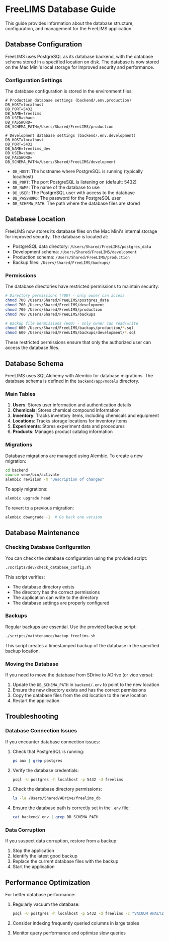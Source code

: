 # FreeLIMS Database Guide

This guide provides information about the database structure, configuration, and management for the FreeLIMS application.

## Database Configuration

FreeLIMS uses PostgreSQL as its database backend, with the database schema stored in a specified location on disk. The database is now stored on the Mac Mini's local storage for improved security and performance.

### Configuration Settings

The database configuration is stored in the environment files:

```
# Production database settings (backend/.env.production)
DB_HOST=localhost
DB_PORT=5432
DB_NAME=freelims
DB_USER=shaun
DB_PASSWORD=
DB_SCHEMA_PATH=/Users/Shared/FreeLIMS/production

# Development database settings (backend/.env.development)
DB_HOST=localhost
DB_PORT=5432
DB_NAME=freelims_dev
DB_USER=shaun
DB_PASSWORD=
DB_SCHEMA_PATH=/Users/Shared/FreeLIMS/development
```

- `DB_HOST`: The hostname where PostgreSQL is running (typically localhost)
- `DB_PORT`: The port PostgreSQL is listening on (default: 5432)
- `DB_NAME`: The name of the database to use
- `DB_USER`: The PostgreSQL user with access to the database
- `DB_PASSWORD`: The password for the PostgreSQL user
- `DB_SCHEMA_PATH`: The path where the database files are stored

## Database Location

FreeLIMS now stores its database files on the Mac Mini's internal storage for improved security. The database is located at:

- PostgreSQL data directory: `/Users/Shared/FreeLIMS/postgres_data`
- Development schema: `/Users/Shared/FreeLIMS/development`
- Production schema: `/Users/Shared/FreeLIMS/production`
- Backup files: `/Users/Shared/FreeLIMS/backups/`

### Permissions

The database directories have restricted permissions to maintain security:

```bash
# Directory permissions (700) - only owner can access
chmod 700 /Users/Shared/FreeLIMS/postgres_data
chmod 700 /Users/Shared/FreeLIMS/development
chmod 700 /Users/Shared/FreeLIMS/production
chmod 700 /Users/Shared/FreeLIMS/backups

# Backup file permissions (600) - only owner can read/write
chmod 600 /Users/Shared/FreeLIMS/backups/production/*.sql
chmod 600 /Users/Shared/FreeLIMS/backups/development/*.sql
```

These restricted permissions ensure that only the authorized user can access the database files.

## Database Schema

FreeLIMS uses SQLAlchemy with Alembic for database migrations. The database schema is defined in the `backend/app/models` directory.

### Main Tables

1. **Users**: Stores user information and authentication details
2. **Chemicals**: Stores chemical compound information
3. **Inventory**: Tracks inventory items, including chemicals and equipment
4. **Locations**: Tracks storage locations for inventory items
5. **Experiments**: Stores experiment data and procedures
6. **Products**: Manages product catalog information

### Migrations

Database migrations are managed using Alembic. To create a new migration:

```bash
cd backend
source venv/bin/activate
alembic revision -m "Description of changes"
```

To apply migrations:

```bash
alembic upgrade head
```

To revert to a previous migration:

```bash
alembic downgrade -1  # Go back one version
```

## Database Maintenance

### Checking Database Configuration

You can check the database configuration using the provided script:

```bash
./scripts/dev/check_database_config.sh
```

This script verifies:
- The database directory exists
- The directory has the correct permissions
- The application can write to the directory
- The database settings are properly configured

### Backups

Regular backups are essential. Use the provided backup script:

```bash
./scripts/maintenance/backup_freelims.sh
```

This script creates a timestamped backup of the database in the specified backup location.

### Moving the Database

If you need to move the database from SDrive to ADrive (or vice versa):

1. Update the `DB_SCHEMA_PATH` in `backend/.env` to point to the new location
2. Ensure the new directory exists and has the correct permissions
3. Copy the database files from the old location to the new location
4. Restart the application

## Troubleshooting

### Database Connection Issues

If you encounter database connection issues:

1. Check that PostgreSQL is running:
   ```bash
   ps aux | grep postgres
   ```

2. Verify the database credentials:
   ```bash
   psql -U postgres -h localhost -p 5432 -d freelims
   ```

3. Check the database directory permissions:
   ```bash
   ls -la /Users/Shared/ADrive/freelims_db
   ```

4. Ensure the database path is correctly set in the `.env` file:
   ```bash
   cat backend/.env | grep DB_SCHEMA_PATH
   ```

### Data Corruption

If you suspect data corruption, restore from a backup:

1. Stop the application
2. Identify the latest good backup
3. Replace the current database files with the backup
4. Start the application

## Performance Optimization

For better database performance:

1. Regularly vacuum the database:
   ```bash
   psql -U postgres -h localhost -p 5432 -d freelims -c "VACUUM ANALYZE;"
   ```

2. Consider indexing frequently queried columns in large tables
3. Monitor query performance and optimize slow queries 
